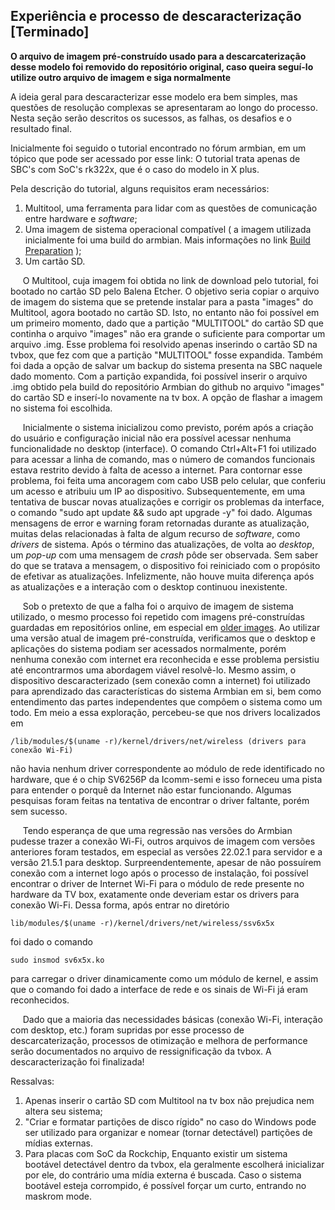 ## Experiência e processo de descaracterização \[Terminado] 
**O arquivo de imagem pré-construído usado para a descarcaterização desse modelo foi removido do repositório original, caso queira seguí-lo utilize outro arquivo de imagem e siga normalmente** 

A ideia geral para descaracterizar esse modelo era bem simples, mas questões de resolução complexas se apresentaram ao longo do processo. Nesta seção serão descritos os sucessos, as falhas, os desafios e o resultado final.

Inicialmente foi seguido o tutorial encontrado no fórum armbian, em um tópico que pode ser acessado por esse link:
O tutorial trata apenas de SBC's com SoC's rk322x, que é o caso do modelo in X plus.

Pela descrição do tutorial, alguns requisitos eram necessários:
1. Multitool, uma ferramenta para lidar com as questões de comunicação entre hardware e _software_;
2. Uma imagem de sistema operacional compatível ( a imagem utilizada inicialmente foi uma build do armbian. Mais informações no link [Build Preparation](https://docs.armbian.com/Developer-Guide_Build-Preparation/) );
3. Um cartão SD.

&nbsp;&nbsp;&nbsp;&nbsp; O Multitool, cuja imagem foi obtida no link de download pelo tutorial, foi bootado no cartão SD pelo Balena Etcher. O objetivo seria copiar o arquivo de imagem do sistema que se pretende instalar para a pasta "images" do Multitool, agora bootado no cartão SD. Isto, no entanto não foi possível em um primeiro momento, dado que a partição "MULTITOOL" do cartão SD que continha o arquivo "images" não era grande o suficiente para comportar um arquivo .img. Esse problema foi resolvido apenas inserindo o cartão SD na tvbox, que fez com que a partição "MULTITOOL" fosse expandida. Também foi dada a opção de salvar um backup do sistema presenta na SBC naquele dado momento. Com a partição expandida, foi possível inserir o arquivo .img obtido pela build do repositório Armbian do github no arquivo "images" do cartão SD e inserí-lo novamente na tv box. A opção de flashar a imagem no sistema foi escolhida.
  
&nbsp;&nbsp;&nbsp;&nbsp; Inicialmente o sistema inicializou como previsto, porém após a criação do usuário e configuração inicial não era possível acessar nenhuma funcionalidade no desktop (interface). O comando Ctrl+Alt+F1 foi utilizado para acessar a linha de comando, mas o número de comandos funcionais estava restrito devido à falta de acesso a internet. Para contornar esse problema, foi feita uma ancoragem com cabo USB pelo celular, que conferiu um acesso e atribuiu um IP ao dispositivo. Subsequentemente, em uma tentativa de buscar novas atualizações e corrigir os problemas da interface, o comando "sudo apt update && sudo apt upgrade -y" foi dado. Algumas mensagens de error e warning foram retornadas durante as atualização, muitas delas relacionadas à falta de algum recurso de _software_, como _drivers_ de sistema. Após o término das atualizações, de volta ao _desktop_, um _pop-up_ com uma mensagem de _crash_ pôde ser observada. Sem saber do que se tratava a mensagem, o dispositivo foi reiniciado com o propósito de efetivar as atualizações. Infelizmente, não houve muita diferença após as atualizações e a interação com o desktop continuou inexistente.
  
&nbsp;&nbsp;&nbsp;&nbsp; Sob o pretexto de que a falha foi o arquivo de imagem de sistema utilizado, o mesmo processo foi repetido com imagens pré-construídas guardadas em repositórios online, em especial em [older images](https://armbian.hosthatch.com/archive/rk322x-box/archive/). Ao utilizar uma versão atual de imagem pré-construída, verificamos que o desktop e aplicações do sistema podiam ser acessados normalmente, porém nenhuma conexão com internet era reconhecida e esse problema persistiu até encontrarmos uma abordagem viável resolvê-lo. Mesmo assim, o dispositivo descaracterizado (sem conexão comn a internet) foi utilizado para aprendizado das características do sistema Armbian em si, bem como entendimento das partes independentes que compôem o sistema como um todo. Em meio a essa exploração, percebeu-se que nos drivers localizados em
  
  ```/lib/modules/$(uname -r)/kernel/drivers/net/wireless (drivers para conexão Wi-Fi)```
  
não havia nenhum driver correspondente ao módulo de rede identificado no hardware, que é o chip SV6256P da Icomm-semi e isso forneceu uma pista para entender o porquê da Internet não estar funcionando. Algumas pesquisas foram feitas na tentativa de encontrar o driver faltante, porém sem sucesso.
  
&nbsp;&nbsp;&nbsp;&nbsp; Tendo esperança de que uma regressão nas versões do Armbian pudesse trazer a conexão Wi-Fi, outros arquivos de imagem com versões anteriores foram testados, em especial as versões 22.02.1 para servidor e a versão 21.5.1 para desktop. Surpreendentemente, apesar de não possuírem conexão com a internet logo após o processo de instalação, foi possível encontrar o driver de Internet Wi-Fi para o módulo de rede presente no hardware da TV box, exatamente onde deveriam estar os drivers para conexão Wi-Fi. Dessa forma, após entrar no diretório 
  
  ```lib/modules/$(uname -r)/kernel/drivers/net/wireless/ssv6x5x```
  
foi dado o comando 

  ```sudo insmod sv6x5x.ko ```
  
para carregar o driver dinamicamente como um módulo de kernel, e assim que o comando foi dado a interface de rede e os sinais de Wi-Fi já eram reconhecidos.
  
&nbsp;&nbsp;&nbsp;&nbsp; Dado que a maioria das necessidades básicas (conexão Wi-Fi, interação com desktop, etc.) foram supridas por esse processo de descarcaterização, processos de otimização e melhora de performance serão documentados no arquivo de ressignificação da tvbox. A descaracterização foi finalizada!

  Ressalvas:
  1. Apenas inserir o cartão SD com Multitool na tv box não prejudica nem altera seu sistema;
  2. "Criar e formatar partições de disco rígido" no caso do Windows pode ser utilizado para organizar e nomear (tornar detectável) partições de mídias externas.
  3. Para placas com SoC da Rockchip, Enquanto existir um sistema bootável detectável dentro da tvbox, ela geralmente escolherá inicializar por ele, do contrário uma mídia externa é buscada. Caso o sistema bootável esteja corrompido, é possível forçar um curto, entrando no maskrom mode.
   
 
   
